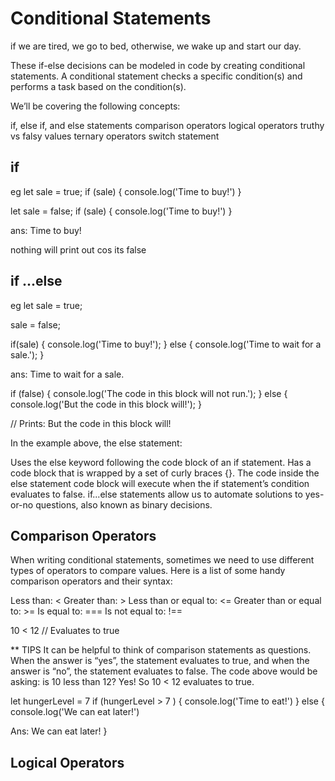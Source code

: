# Conditional Statements

if we are tired, we go to bed, otherwise, we wake up and start our day.

These if-else decisions can be modeled in code by creating conditional statements. A conditional statement checks a specific condition(s) and performs a task based on the condition(s).

We’ll be covering the following concepts:

if, else if, and else statements
comparison operators
logical operators
truthy vs falsy values
ternary operators
switch statement

## if

eg
let sale = true;
if (sale) {
console.log('Time to buy!')
}

let sale = false;
if (sale) {
console.log('Time to buy!')
}

ans:
Time to buy!

nothing will print out cos its false

## if ...else

eg
let sale = true;

sale = false;

if(sale) {
console.log('Time to buy!');
} else {
console.log('Time to wait for a sale.');
}

ans:
Time to wait for a sale.

if (false) {
console.log('The code in this block will not run.');
} else {
console.log('But the code in this block will!');
}

// Prints: But the code in this block will!

In the example above, the else statement:

Uses the else keyword following the code block of an if statement.
Has a code block that is wrapped by a set of curly braces {}.
The code inside the else statement code block will execute when the if statement’s condition evaluates to false.
if...else statements allow us to automate solutions to yes-or-no questions, also known as binary decisions.

## Comparison Operators

When writing conditional statements, sometimes we need to use different types of operators to compare values.
Here is a list of some handy comparison operators and their syntax:

Less than: <
Greater than: >
Less than or equal to: <=
Greater than or equal to: >=
Is equal to: ===
Is not equal to: !==

10 < 12 // Evaluates to true

\*\* TIPS
It can be helpful to think of comparison statements as questions. When the answer is “yes”, the statement evaluates to true, and when the answer is “no”, the statement evaluates to false. The code above would be asking: is 10 less than 12? Yes! So 10 < 12 evaluates to true.

let hungerLevel = 7
if (hungerLevel > 7 ) {
console.log('Time to eat!')
}
else {
console.log('We can eat later!')

Ans:
We can eat later!
}

## Logical Operators
